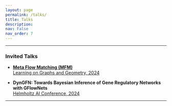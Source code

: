```yaml
---
layout: page
permalink: /talks/
title: Talks
description:
nav: False
nav_order: 7
---
```


---

### Invited Talks

- **[Meta Flow Matching (MFM)](https://www.youtube.com/watch?v=-4Av5IEc_Wc)**  
  [Learning on Graphs and Geometry, 2024](https://portal.valencelabs.com/logg) 

- **DynGFN: Towards Bayesian Inference of Gene Regulatory Networks with GFlowNets**  
  [Helmholtz AI Conference, 2024 ](https://haicon24.de/)  

---
